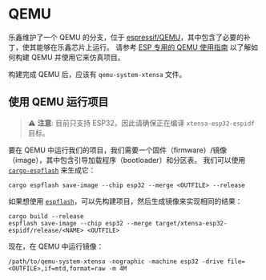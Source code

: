 # QEMU

乐鑫维护了一个 QEMU 的分支，位于 [espressif/QEMU][espressif-qemu]，其中包含了必要的补丁，使其能够在乐鑫芯片上运行。
请参考 [ESP 专用的 QEMU 使用指南][esp-qemu-doc] 以了解如何构建 QEMU 并使用它来仿真项目。

构建完成 QEMU 后，应该有 `qemu-system-xtensa` 文件。

[espressif-qemu]: https://github.com/espressif/qemu
[esp-qemu-doc]: https://github.com/espressif/esp-toolchain-docs/tree/main/qemu/esp32#overview

## 使用 QEMU 运行项目

> ⚠️ **注意**: 目前只支持 ESP32，因此请确保正在编译 `xtensa-esp32-espidf` 目标。

要在 QEMU 中运行我们的项目，我们需要一个固件（firmware）/镜像（image），其中包含引导加载程序（bootloader）和分区表。
我们可以使用 [`cargo-espflash`][cargo-espflash] 来生成它：

```shell
cargo espflash save-image --chip esp32 --merge <OUTFILE> --release
```

如果想使用 [`espflash`][espflash]，可以先构建项目，然后生成镜像来实现相同的结果：

```shell
cargo build --release
espflash save-image --chip esp32 --merge target/xtensa-esp32-espidf/release/<NAME> <OUTFILE>
```

现在，在 QEMU 中运行镜像：

```shell
/path/to/qemu-system-xtensa -nographic -machine esp32 -drive file=<OUTFILE>,if=mtd,format=raw -m 4M
```

[cargo-espflash]: https://github.com/esp-rs/espflash/tree/main/cargo-espflash
[espflash]: https://github.com/esp-rs/espflash/tree/main/espflash
